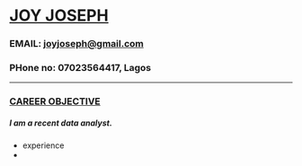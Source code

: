 # <U>JOY JOSEPH</U>
### EMAIL: joyjoseph@gmail.com
### PHone no: 07023564417, Lagos
------------------------------------------------
### <U>CAREER OBJECTIVE</U>
#####  I am a recent data analyst.
* experience
*

